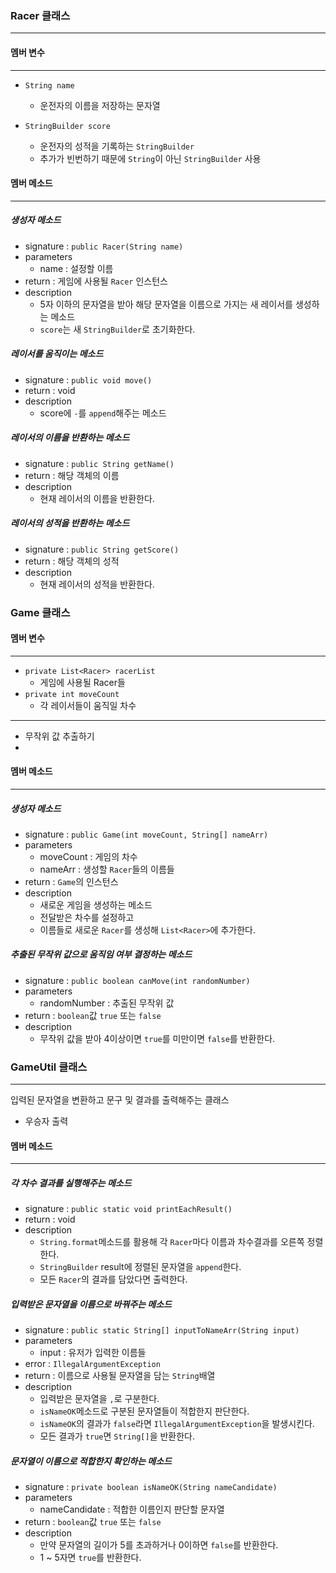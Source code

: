 ### Racer 클래스 

---
#### 멤버 변수

---
- `String name`
  - 운전자의 이름을 저장하는 문자열

- `StringBuilder score`
  - 운전자의 성적을 기록하는 `StringBuilder`
  - 추가가 빈번하기 때문에 `String`이 아닌 `StringBuilder` 사용

#### 멤버 메소드

---
##### 생성자 메소드
- signature : `public Racer(String name)`
- parameters
  - name : 설정할 이름
- return : 게임에 사용될 `Racer` 인스턴스
- description
  - 5자 이하의 문자열을 받아 해당 문자열을 이름으로 가지는 새 레이서를 생성하는 메소드
  - `score`는 새 `StringBuilder`로 초기화한다.

##### 레이서를 움직이는 메소드
- signature : `public void move()`
- return : void
- description 
  - score에 `-`를 `append`해주는 메소드

##### 레이서의 이름을 반환하는 메소드
- signature : `public String getName()`
- return : 해당 객체의 이름
- description
  - 현재 레이서의 이름을 반환한다.

##### 레이서의 성적을 반환하는 메소드
- signature : `public String getScore()`
- return : 해당 객체의 성적
- description
  - 현재 레이서의 성적을 반환한다.

### Game 클래스

#### 멤버 변수

---

- `private List<Racer> racerList`
  - 게임에 사용될 Racer들
- `private int moveCount`
  - 각 레이서들이 움직일 차수
---
- 무작위 값 추출하기
- 
#### 멤버 메소드

---

##### 생성자 메소드
- signature : `public Game(int moveCount, String[] nameArr)`
- parameters
  - moveCount : 게임의 차수
  - nameArr : 생성할 `Racer`들의 이름들
- return : `Game`의 인스턴스
- description
  - 새로운 게임을 생성하는 메소드
  - 전달받은 차수를 설정하고
  - 이름들로 새로운 `Racer`를 생성해 `List<Racer>`에 추가한다.

##### 추출된 무작위 값으로 움직임 여부 결정하는 메소드
- signature : `public boolean canMove(int randomNumber)`
- parameters
  - randomNumber : 추출된 무작위 값
- return : `boolean`값 `true` 또는 `false`
- description
  - 무작위 값을 받아 4이상이면 `true`를 미만이면 `false`를 반환한다.


### GameUtil 클래스

---
입력된 문자열을 변환하고 문구 및 결과를 출력해주는 클래스
- 우승자 출력

#### 멤버 메소드

---

##### 각 차수 결과를 실행해주는 메소드
- signature : `public static void printEachResult()`
- return : void
- description
  - `String.format`메소드를 활용해 각 `Racer`마다 이름과 차수결과를 오른쪽 정렬한다.
  - `StringBuilder` result에 정렬된 문자열을 `append`한다.
  - 모든 `Racer`의 결과를 담았다면 출력한다.

##### 입력받은 문자열을 이름으로 바꿔주는 메소드
- signature : `public static String[] inputToNameArr(String input)`
- parameters
  - input : 유저가 입력한 이름들
- error : `IllegalArgumentException`
- return : 이름으로 사용될 문자열을 담는 `String`배열
- description
  - 입력받은 문자열을 `,`로 구분한다.
  - `isNameOK`메소드로 구분된 문자열들이 적합한지 판단한다.
  - `isNameOK`의 결과가 `false`라면 `IllegalArgumentException`을 발생시킨다.
  - 모든 결과가 `true`면 `String[]`을 반환한다.

##### 문자열이 이름으로 적합한지 확인하는 메소드
- signature : `private boolean isNameOK(String nameCandidate)`
- parameters
  - nameCandidate : 적합한 이름인지 판단할 문자열
- return : `boolean`값 `true` 또는 `false`
- description
  - 만약 문자열의 길이가 5를 초과하거나 0이하면 `false`를 반환한다.
  - 1 ~ 5자면 `true`를 반환한다.